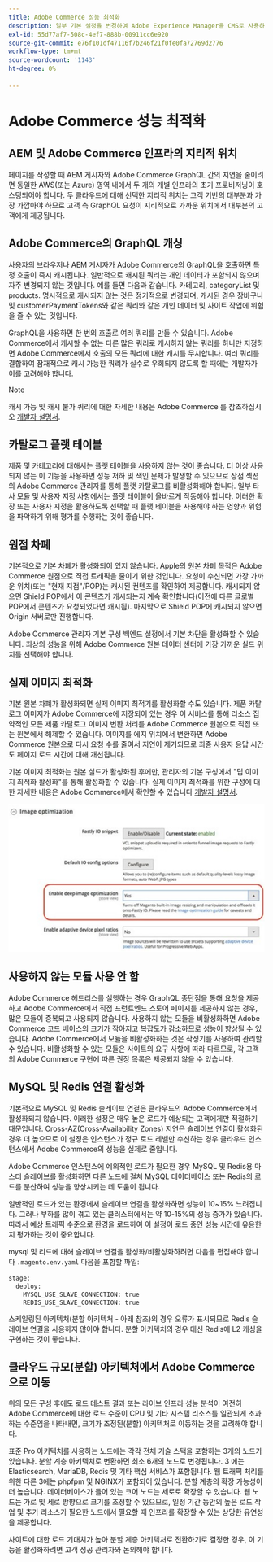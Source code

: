 ```yaml
---
title: Adobe Commerce 성능 최적화
description: 일부 기본 설정을 변경하여 Adobe Experience Manager을 CMS로 사용하도록 Adobe Commerce 프로젝트를 준비합니다.
exl-id: 55d77af7-508c-4ef7-888b-00911cc6e920
source-git-commit: e76f101df47116f7b246f21f0fe0fa72769d2776
workflow-type: tm+mt
source-wordcount: '1143'
ht-degree: 0%

---
```


# Adobe Commerce 성능 최적화

## AEM 및 Adobe Commerce 인프라의 지리적 위치

페이지를 작성할 때 AEM 게시자와 Adobe Commerce GraphQL 간의 지연을 줄이려면 동일한 AWS(또는 Azure) 영역 내에서 두 개의 개별 인프라의 초기 프로비저닝이 호스팅되어야 합니다. 두 클라우드에 대해 선택한 지리적 위치는 고객 기반의 대부분과 가장 가깝아야 하므로 고객 측 GraphQL 요청이 지리적으로 가까운 위치에서 대부분의 고객에게 제공됩니다.

## Adobe Commerce의 GraphQL 캐싱

사용자의 브라우저나 AEM 게시자가 Adobe Commerce의 GraphQL을 호출하면 특정 호출이 즉시 캐시됩니다. 일반적으로 캐시된 쿼리는 개인 데이터가 포함되지 않으며 자주 변경되지 않는 것입니다. 예를 들면 다음과 같습니다. 카테고리, categoryList 및 products. 명시적으로 캐시되지 않는 것은 정기적으로 변경되며, 캐시된 경우 장바구니 및 customerPaymentTokens와 같은 쿼리와 같은 개인 데이터 및 사이트 작업에 위험을 줄 수 있는 것입니다.

GraphQL을 사용하면 한 번의 호출로 여러 쿼리를 만들 수 있습니다. Adobe Commerce에서 캐시할 수 없는 다른 많은 쿼리로 캐시하지 않는 쿼리를 하나만 지정하면 Adobe Commerce에서 호출의 모든 쿼리에 대한 캐시를 무시합니다. 여러 쿼리를 결합하여 잠재적으로 캐시 가능한 쿼리가 실수로 우회되지 않도록 할 때에는 개발자가 이를 고려해야 합니다.

>[!NOTE]
>
> 캐시 가능 및 캐시 불가 쿼리에 대한 자세한 내용은 Adobe Commerce 를 참조하십시오 [개발자 설명서](https://devdocs.magento.com/guides/v2.4/graphql/caching.html).

## 카탈로그 플랫 테이블

제품 및 카테고리에 대해서는 플랫 테이블을 사용하지 않는 것이 좋습니다. 더 이상 사용되지 않는 이 기능을 사용하면 성능 저하 및 색인 문제가 발생할 수 있으므로 상점 섹션의 Adobe Commerce 관리자를 통해 플랫 카탈로그를 비활성화해야 합니다. 일부 타사 모듈 및 사용자 지정 사항에서는 플랫 테이블이 올바르게 작동해야 합니다. 이러한 확장 또는 사용자 지정을 활용하도록 선택할 때 플랫 테이블을 사용해야 하는 영향과 위험을 파악하기 위해 평가를 수행하는 것이 좋습니다.

## 원점 차폐

기본적으로 기본 차폐가 활성화되어 있지 않습니다. Apple의 원본 차폐 목적은 Adobe Commerce 원점으로 직접 트래픽을 줄이기 위한 것입니다. 요청이 수신되면 가장 가까운 위치(또는 &quot;현재 지점&quot;/POP)는 캐시된 컨텐츠를 확인하여 제공합니다. 캐시되지 않으면 Shield POP에서 이 콘텐츠가 캐시되는지 계속 확인합니다(이전에 다른 글로벌 POP에서 콘텐츠가 요청되었다면 캐시됨). 마지막으로 Shield POP에 캐시되지 않으면 Origin 서버로만 진행합니다.

Adobe Commerce 관리자 기본 구성 백엔드 설정에서 기본 차단을 활성화할 수 있습니다. 최상의 성능을 위해 Adobe Commerce 원본 데이터 센터에 가장 가까운 실드 위치를 선택해야 합니다.

## 실제 이미지 최적화

기본 원본 차폐가 활성화되면 실제 이미지 최적기를 활성화할 수도 있습니다. 제품 카탈로그 이미지가 Adobe Commerce에 저장되어 있는 경우 이 서비스를 통해 리소스 집약적인 모든 제품 카탈로그 이미지 변환 처리를 Adobe Commerce 원본으로 직접 또는 원본에서 해제할 수 있습니다. 이미지를 에지 위치에서 변환하면 Adobe Commerce 원본으로 다시 요청 수를 줄여서 지연이 제거되므로 최종 사용자 응답 시간도 페이지 로드 시간에 대해 개선됩니다.

기본 이미지 최적화는 원본 실드가 활성화된 후에만, 관리자의 기본 구성에서 &quot;딥 이미지 최적화 활성화&quot;를 통해 활성화할 수 있습니다. 실제 이미지 최적화를 위한 구성에 대한 자세한 내용은 Adobe Commerce에서 확인할 수 있습니다 [개발자 설명서](https://devdocs.magento.com/cloud/cdn/fastly-image-optimization.html).

![Adobe Commerce 관리자의 실제 이미지 최적화 설정 스크린샷](../assets/commerce-at-scale/image-optimization.svg)

## 사용하지 않는 모듈 사용 안 함

Adobe Commerce 헤드리스를 실행하는 경우 GraphQL 종단점을 통해 요청을 제공하고 Adobe Commerce에서 직접 프런트엔드 스토어 페이지를 제공하지 않는 경우, 많은 모듈이 중복되고 사용되지 않습니다. 사용하지 않는 모듈을 비활성화하면 Adobe Commerce 코드 베이스의 크기가 작아지고 복잡도가 감소하므로 성능이 향상될 수 있습니다. Adobe Commerce에서 모듈을 비활성화하는 것은 작성기를 사용하여 관리할 수 있습니다. 비활성화할 수 있는 모듈은 사이트의 요구 사항에 따라 다르므로, 각 고객의 Adobe Commerce 구현에 따른 권장 목록은 제공되지 않을 수 있습니다.

## MySQL 및 Redis 연결 활성화

기본적으로 MySQL 및 Redis 슬레이브 연결은 클라우드의 Adobe Commerce에서 활성화되지 않습니다. 이러한 설정은 매우 높은 로드가 예상되는 고객에게만 적절하기 때문입니다. Cross-AZ(Cross-Availability Zones) 지연은 슬레이브 연결이 활성화된 경우 더 높으므로 이 설정은 인스턴스가 정규 로드 레벨만 수신하는 경우 클라우드 인스턴스에서 Adobe Commerce의 성능을 실제로 줄입니다.

Adobe Commerce 인스턴스에 예외적인 로드가 필요한 경우 MySQL 및 Redis용 마스터 슬레이브를 활성화하면 다른 노드에 걸쳐 MySQL 데이터베이스 또는 Redis의 로드를 분산하여 성능을 향상시키는 데 도움이 됩니다.

일반적인 로드가 있는 환경에서 슬레이브 연결을 활성화하면 성능이 10~15% 느려집니다. 그러나 부하를 많이 겪고 있는 클러스터에서는 약 10-15%의 성능 증가가 있습니다. 따라서 예상 트래픽 수준으로 환경을 로드하여 이 설정이 로드 중인 성능 시간에 유용한지 평가하는 것이 중요합니다.

mysql 및 리드에 대해 슬레이브 연결을 활성화/비활성화하려면 다음을 편집해야 합니다 `.magento.env.yaml` 다음을 포함할 파일:

```
stage:
  deploy:
    MYSQL_USE_SLAVE_CONNECTION: true
    REDIS_USE_SLAVE_CONNECTION: true
```

스케일링된 아키텍처(분할 아키텍처 - 아래 참조)의 경우 오류가 표시되므로 Redis 슬레이브 연결을 사용하지 않아야 합니다. 분할 아키텍처의 경우 대신 Redis에 L2 캐싱을 구현하는 것이 좋습니다.

## 클라우드 규모(분할) 아키텍처에서 Adobe Commerce으로 이동

위의 모든 구성 후에도 로드 테스트 결과 또는 라이브 인프라 성능 분석이 여전히 Adobe Commerce에 대한 로드 수준이 CPU 및 기타 시스템 리소스를 일관되게 초과하는 수준임을 나타내면, 크기가 조정된(분할) 아키텍처로 이동하는 것을 고려해야 합니다.

표준 Pro 아키텍처를 사용하는 노드에는 각각 전체 기술 스택을 포함하는 3개의 노드가 있습니다. 분할 계층 아키텍처로 변환하면 최소 6개의 노드로 변경됩니다. 3 에는 Elasticsearch, MariaDB, Redis 및 기타 핵심 서비스가 포함됩니다. 웹 트래픽 처리를 위한 다른 3에는 phpfpm 및 NGINX가 포함되어 있습니다. 분할 계층의 확장 가능성이 더 높습니다. 데이터베이스가 들어 있는 코어 노드는 세로로 확장할 수 있습니다. 웹 노드는 가로 및 세로 방향으로 크기를 조정할 수 있으므로, 일정 기간 동안의 높은 로드 작업 및 추가 리소스가 필요한 노드에서 필요할 때 인프라를 확장할 수 있는 상당한 유연성을 제공합니다.

사이트에 대한 로드 기대치가 높아 분할 계층 아키텍처로 전환하기로 결정한 경우, 이 기능을 활성화하려면 고객 성공 관리자와 논의해야 합니다.
